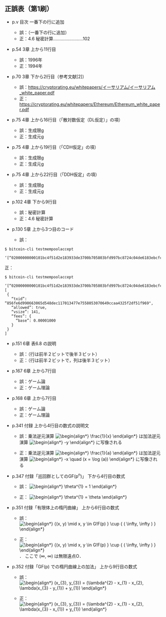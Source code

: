 ## 正誤表（第1刷）

- p.v 目次 一番下の行に追加
    - 誤：（一番下の行に追加）
    - 正：4.6 秘密計算……………………102

- p.54 3章 上から11行目
    - 誤：1996年
    - 正：1994年

- p.70 3章 下から2行目（参考文献[2]）
    - 誤：https://cryptorating.eu/whitepapers/イーサリアム/イーサリアム_white_paper.pdf
    - 正：https://cryptorating.eu/whitepapers/Ethereum/Ethereum_white_paper.pdf

- p.75 4章 上から16行目（「散対数仮定（DL仮定）」の項）
    - 誤：生成限g
    - 正：生成元g

- p.75 4章 上から19行目（「CDH仮定」の項）
    - 誤：生成限g
    - 正：生成元g

- p.75 4章 上から22行目（「DDH仮定」の項）
    - 誤：生成限g
    - 正：生成元g

- p.102 4章 下から9行目
    - 誤：秘密計算
    - 正：4.6 秘密計算

- p.130 5章 上から3つ目のコード
    - 誤：
```
$ bitcoin-cli testmempoolaccept

‘[“02000000000101bc4f51d2e183933de3700b705803bfd997bc8724c04de6183ebcfccf7ba73dfd0100000000ffffffff0240420f00000000001600146fb60ab91b28a7694f9d84fbbe03e4675e83b063583e0f00000000001600142ecec71383a8b205357ecacadf06c12634d320140247304402203b3903282e6f5aa84b81aa90744baddadb8ae7b78c8a4a353982cdc9b007f3d802204d4780ea05c4cbd02aff75dfca82982aae5bb65318685d5c523e37beeb26610d0121023fc25fd67f73d8fd6d720e45b1ebf5d9b1788f253877166a45efb386bf15b2f600000000”]’
```

   正：

```
$ bitcoin-cli testmempoolaccept

‘[“02000000000101bc4f51d2e183933de3700b705803bfd997bc8724c04de6183ebcfccf7ba73dfd0100000000ffffffff0240420f00000000001600146fb60ab91b28a7694f9d84fbbe03e4675e83b063583e0f00000000001600142ecec71383a8b205357ecacadf06c12634d320140247304402203b3903282e6f5aa84b81aa90744baddadb8ae7b78c8a4a353982cdc9b007f3d802204d4780ea05c4cbd02aff75dfca82982aae5bb65318685d5c523e37beeb26610d0121023fc25fd67f73d8fd6d720e45b1ebf5d9b1788f253877166a45efb386bf15b2f600000000"]’
[
 {
   “txid”: “856fe6d990663065d548dec117013477e7558053070649ccaa4325f2df51f969",
   “allowed”: true,
   “vsize”: 141,
   “fees”: {
     “base”: 0.00001000
   }
 }
]
```

- p.151 6章 表6.8 の説明
    - 誤：（行は前半２ビットで後半３ビット）
    - 正：（行は前半２ビットで，列は後半３ビット）

- p.167 6章 上から7行目
    - 誤：ゲーム論
    - 正：ゲーム理論

- p.168 6章 上から7行目
    - 誤：ゲーム論
    - 正：ゲーム理論

- p.341 付録 上から4行目の数式の説明文
    - 誤：乗法逆元演算
![\begin{align*}
\frac{1}{x}
\end{align*}
](https://render.githubusercontent.com/render/math?math=%5Cdisplaystyle+%5Cbegin%7Balign%2A%7D%0A%5Cfrac%7B1%7D%7Bx%7D%0A%5Cend%7Balign%2A%7D%0A)
は加法逆元演算 
 ![\begin{align*}
-y
\end{align*}
](https://render.githubusercontent.com/render/math?math=%5Cdisplaystyle+%5Cbegin%7Balign%2A%7D%0A-y%0A%5Cend%7Balign%2A%7D%0A)
に写像される

    - 正：乗法逆元演算
![\begin{align*}
\frac{1}{a}
\end{align*}
](https://render.githubusercontent.com/render/math?math=%5Cdisplaystyle+%5Cbegin%7Balign%2A%7D%0A%5Cfrac%7B1%7D%7Ba%7D%0A%5Cend%7Balign%2A%7D%0A)
は加法逆元演算
![\begin{align*}
-x \quad (x = \log (a))
\end{align*}
](https://render.githubusercontent.com/render/math?math=%5Cdisplaystyle+%5Cbegin%7Balign%2A%7D%0A-x+%5Cquad+%28x+%3D+%5Clog+%28a%29%29%0A%5Cend%7Balign%2A%7D%0A)
に写像される

- p.347 付録「巡回群としてのGF(p<sup>n</sup>)」 下から4行目の数式
  - 誤：
![\begin{align*}
\theta^{1} = 1
\end{align*}
](https://render.githubusercontent.com/render/math?math=%5Cdisplaystyle+%5Cbegin%7Balign%2A%7D%0A%5Ctheta%5E%7B1%7D+%3D+1%0A%5Cend%7Balign%2A%7D%0A)

  - 正：
![\begin{align*}
\theta^{1} = \theta
\end{align*}
](https://render.githubusercontent.com/render/math?math=%5Cdisplaystyle+%5Cbegin%7Balign%2A%7D%0A%5Ctheta%5E%7B1%7D+%3D+%5Ctheta%0A%5Cend%7Balign%2A%7D%0A)

- p.351 付録「有限体上の楕円曲線」 上から6行目の数式
  - 誤：
![\begin{align*}
\{(x, y) \mid x, y \in G\!F(p) \} \cup \{ ( \infty, \infty ) \}
\end{align*}
](https://render.githubusercontent.com/render/math?math=%5Cdisplaystyle+%5Cbegin%7Balign%2A%7D%0A%5C%7B%28x%2C+y%29+%5Cmid+x%2C+y+%5Cin+G%5C%21F%28p%29+%5C%7D+%5Ccup+%5C%7B+%28+%5Cinfty%2C+%5Cinfty+%29+%5C%7D%0A%5Cend%7Balign%2A%7D%0A)

  - 正：
![\begin{align*}
\{(x, y) \mid x, y \in G\!F(p) \} \cup \{ ( \infty, \infty ) \}
\end{align*}
](https://render.githubusercontent.com/render/math?math=%5Cdisplaystyle+%5Cbegin%7Balign%2A%7D%0A%5C%7B%28x%2C+y%29+%5Cmid+x%2C+y+%5Cin+G%5C%21F%28p%29+%5C%7D+%5Ccup+%5C%7B+%28+%5Cinfty%2C+%5Cinfty+%29+%5C%7D%0A%5Cend%7Balign%2A%7D%0A)
． ここで (∞, ∞) は無限遠点O．

- p.352 付録「GF(p) での楕円曲線上の加法」 上から9行目の数式
  - 誤：
![\begin{align*}
(x_{3}, y_{3}) = (\lambda^{2} - x_{1} - x_{2}, \lambda(x_{3} - y_{1}) + y_{1})
\end{align*}
](https://render.githubusercontent.com/render/math?math=%5Cdisplaystyle+%5Cbegin%7Balign%2A%7D%0A%28x_%7B3%7D%2C+y_%7B3%7D%29+%3D+%28%5Clambda%5E%7B2%7D+-+x_%7B1%7D+-+x_%7B2%7D%2C+%5Clambda%28x_%7B3%7D+-+y_%7B1%7D%29+%2B+y_%7B1%7D%29%0A%5Cend%7Balign%2A%7D%0A)

  - 正：
![\begin{align*}
(x_{3}, y_{3}) = (\lambda^{2} - x_{1} - x_{2}, \lambda(x_{3} - x_{1}) + y_{1})
\end{align*}
](https://render.githubusercontent.com/render/math?math=%5Cdisplaystyle+%5Cbegin%7Balign%2A%7D%0A%28x_%7B3%7D%2C+y_%7B3%7D%29+%3D+%28%5Clambda%5E%7B2%7D+-+x_%7B1%7D+-+x_%7B2%7D%2C+%5Clambda%28x_%7B3%7D+-+x_%7B1%7D%29+%2B+y_%7B1%7D%29%0A%5Cend%7Balign%2A%7D%0A)

<!--
数式画像を生成するにあたり，以下サイトを使いました．
https://tex-image-link-generator.herokuapp.com/
-->
